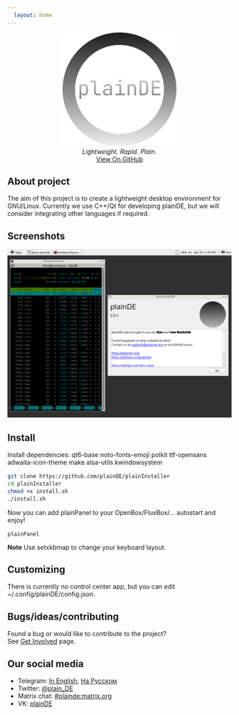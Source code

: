 ```yaml
---
  layout: home
---
```

<div align=center>
  <img src="https://raw.githubusercontent.com/plainDE/.github/main/profile/logo.png" width=256 height=256>
  <br>
  <i>Lightweight. Rapid. Plain.</i>
  <br>
  <a href="https://github.com/plainDE">View On GitHub</a>
</div>

## About project
The aim of this project is to create a lightweight desktop environment for GNU/Linux. Currently we use C++/Qt for developing plainDE, but we will consider integrating other languages if required.

## Screenshots
<img src="scr/scr-0.0.3.png" width=640>

## Install

Install dependencies: qt6-base noto-fonts-emoji polkit ttf-opensans adwaita-icon-theme make alsa-utils kwindowsystem

  
```sh
git clone https://github.com/plainDE/plainInstaller
cd plainInstaller
chmod +x install.sh
./install.sh
```
  
Now you can add plainPanel to your OpenBox/FluxBox/... autostart and enjoy!
```
plainPanel
```

**Note** Use setxkbmap to change your keyboard layout.


## Customizing
There is currently no control center app, but you can edit ~/.config/plainDE/config.json.


## Bugs/ideas/contributing
Found a bug or would like to contribute to the project?<br>
See <a href="https://plainde.org/pages/get-involved">Get Involved</a> page.

## Our social media

- Telegram: <a href="https://t.me/plainDENews">In English</a>, <a href="https://t.me/plainDENewsRUS">На Русском</a>
- Twitter: <a href="https://twitter.com/plain_DE">@plain_DE</a>
- Matrix chat: <a href="https://matrix.to/#/#plainde:matrix.org">#plainde:matrix.org</a>
- VK: <a href="https://vk.com/plainDE">plainDE</a>
